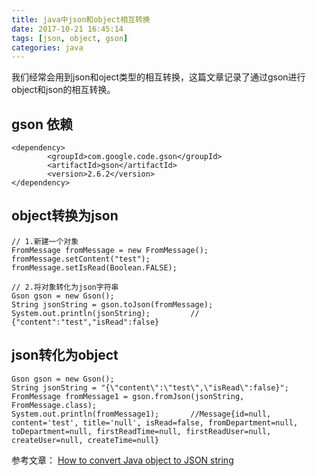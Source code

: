 ```yaml
---
title: java中json和object相互转换
date: 2017-10-21 16:45:14
tags: [json, object, gson]
categories: java
---
```


我们经常会用到json和oject类型的相互转换，这篇文章记录了通过gson进行object和json的相互转换。

<!--more-->
## gson 依赖
```
<dependency>
    	<groupId>com.google.code.gson</groupId>
    	<artifactId>gson</artifactId>
    	<version>2.6.2</version>
</dependency>
```

## object转换为json
```
// 1.新建一个对象
FromMessage fromMessage = new FromMessage();
fromMessage.setContent("test");
fromMessage.setIsRead(Boolean.FALSE);

// 2.将对象转化为json字符串
Gson gson = new Gson();
String jsonString = gson.toJson(fromMessage);
System.out.println(jsonString);			// {"content":"test","isRead":false}
```
##  json转化为object
```
Gson gson = new Gson();
String jsonString = "{\"content\":\"test\",\"isRead\":false}";
FromMessage fromMessage1 = gson.fromJson(jsonString, FromMessage.class);
System.out.println(fromMessage1);  		//Message{id=null, content='test', title='null', isRead=false, fromDepartment=null, toDepartment=null, firstReadTime=null, firstReadUser=null, createUser=null, createTime=null}
```

参考文章：
[How to convert Java object to JSON string](https://www.mkyong.com/java/how-do-convert-java-object-to-from-json-format-gson-api/) 

